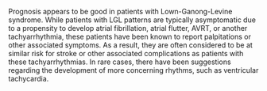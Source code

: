 Prognosis appears to be good in patients with Lown-Ganong-Levine syndrome. While patients with LGL patterns are typically asymptomatic due to a propensity to develop atrial fibrillation, atrial flutter, AVRT, or another tachyarrhythmia, these patients have been known to report palpitations or other associated symptoms. As a result, they are often considered to be at similar risk for stroke or other associated complications as patients with these tachyarrhythmias. In rare cases, there have been suggestions regarding the development of more concerning rhythms, such as ventricular tachycardia.